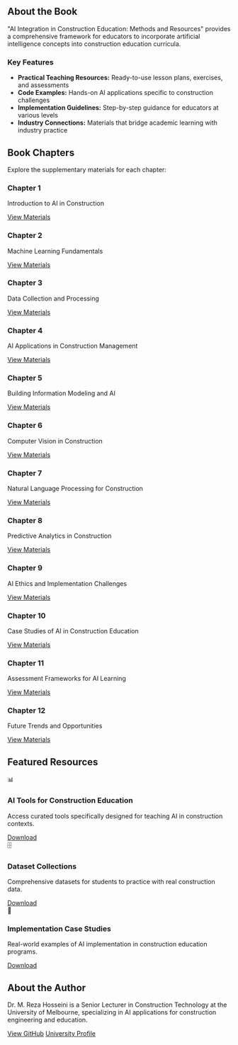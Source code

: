 <link rel="stylesheet" href="assets/css/custom.css">

## About the Book

<div class="card">
  <p>"AI Integration in Construction Education: Methods and Resources" provides a comprehensive framework for educators to incorporate artificial intelligence concepts into construction education curricula.</p>
  
  <h3>Key Features</h3>
  <ul>
    <li><strong>Practical Teaching Resources:</strong> Ready-to-use lesson plans, exercises, and assessments</li>
    <li><strong>Code Examples:</strong> Hands-on AI applications specific to construction challenges</li>
    <li><strong>Implementation Guidelines:</strong> Step-by-step guidance for educators at various levels</li>
    <li><strong>Industry Connections:</strong> Materials that bridge academic learning with industry practice</li>
  </ul>
</div>

## Book Chapters

<p>Explore the supplementary materials for each chapter:</p>

<div class="chapter-grid">
  <div class="chapter-card">
    <h3>Chapter 1</h3>
    <p>Introduction to AI in Construction</p>
    <a href="Chapters/Chapter1/">View Materials</a>
  </div>
  
  <div class="chapter-card">
    <h3>Chapter 2</h3>
    <p>Machine Learning Fundamentals</p>
    <a href="Chapters/Chapter2/">View Materials</a>
  </div>
  
  <div class="chapter-card">
    <h3>Chapter 3</h3>
    <p>Data Collection and Processing</p>
    <a href="Chapters/Chapter3/">View Materials</a>
  </div>
  
  <div class="chapter-card">
    <h3>Chapter 4</h3>
    <p>AI Applications in Construction Management</p>
    <a href="Chapters/Chapter4/">View Materials</a>
  </div>
  
  <div class="chapter-card">
    <h3>Chapter 5</h3>
    <p>Building Information Modeling and AI</p>
    <a href="Chapters/Chapter5/">View Materials</a>
  </div>
  
  <div class="chapter-card">
    <h3>Chapter 6</h3>
    <p>Computer Vision in Construction</p>
    <a href="Chapters/Chapter6/">View Materials</a>
  </div>
  
  <div class="chapter-card">
    <h3>Chapter 7</h3>
    <p>Natural Language Processing for Construction</p>
    <a href="Chapters/Chapter7/">View Materials</a>
  </div>
  
  <div class="chapter-card">
    <h3>Chapter 8</h3>
    <p>Predictive Analytics in Construction</p>
    <a href="Chapters/Chapter8/">View Materials</a>
  </div>
  
  <div class="chapter-card">
    <h3>Chapter 9</h3>
    <p>AI Ethics and Implementation Challenges</p>
    <a href="Chapters/Chapter9/">View Materials</a>
  </div>
  
  <div class="chapter-card">
    <h3>Chapter 10</h3>
    <p>Case Studies of AI in Construction Education</p>
    <a href="Chapters/Chapter10/">View Materials</a>
  </div>
  
  <div class="chapter-card">
    <h3>Chapter 11</h3>
    <p>Assessment Frameworks for AI Learning</p>
    <a href="Chapters/Chapter11/">View Materials</a>
  </div>
  
  <div class="chapter-card">
    <h3>Chapter 12</h3>
    <p>Future Trends and Opportunities</p>
    <a href="Chapters/Chapter12/">View Materials</a>
  </div>
</div>

## Featured Resources

<div class="resources-grid">
  <div class="resource-card">
    <div class="resource-icon">📊</div>
    <h3>AI Tools for Construction Education</h3>
    <p>Access curated tools specifically designed for teaching AI in construction contexts.</p>
    <a href="resources/ai-tools/" class="download-btn">Download</a>
  </div>
  
  <div class="resource-card">
    <div class="resource-icon">🗄️</div>
    <h3>Dataset Collections</h3>
    <p>Comprehensive datasets for students to practice with real construction data.</p>
    <a href="resources/datasets/" class="download-btn">Download</a>
  </div>
  
  <div class="resource-card">
    <div class="resource-icon">📝</div>
    <h3>Implementation Case Studies</h3>
    <p>Real-world examples of AI implementation in construction education programs.</p>
    <a href="resources/case-studies/" class="download-btn">Download</a>
  </div>
</div>

## About the Author

<div class="author-card">
  <p>Dr. M. Reza Hosseini is a Senior Lecturer in Construction Technology at the University of Melbourne, specializing in AI applications for construction engineering and education.</p>
  
  <div class="author-links">
    <a href="https://github.com/morehosseini" class="profile-btn">View GitHub</a>
    <a href="https://findanexpert.unimelb.edu.au/profile/830762-reza-hosseini" class="profile-btn">University Profile</a>
  </div>
</div>
